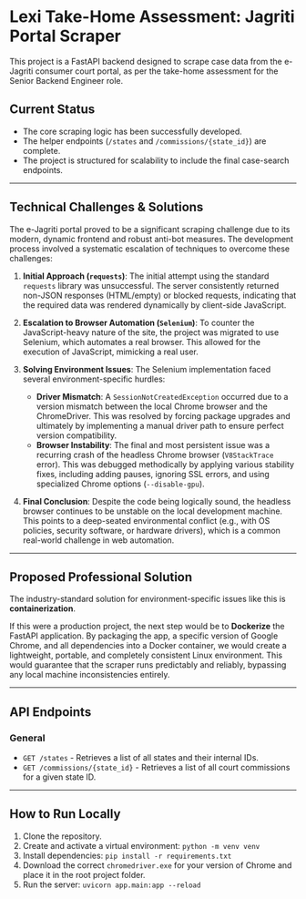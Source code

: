 # Lexi Take-Home Assessment: Jagriti Portal Scraper

This project is a FastAPI backend designed to scrape case data from the e-Jagriti consumer court portal, as per the take-home assessment for the Senior Backend Engineer role.

## Current Status

* The core scraping logic has been successfully developed.
* The helper endpoints (`/states` and `/commissions/{state_id}`) are complete.
* The project is structured for scalability to include the final case-search endpoints.

---

## Technical Challenges & Solutions

The e-Jagriti portal proved to be a significant scraping challenge due to its modern, dynamic frontend and robust anti-bot measures. The development process involved a systematic escalation of techniques to overcome these challenges:

1.  **Initial Approach (`requests`)**: The initial attempt using the standard `requests` library was unsuccessful. The server consistently returned non-JSON responses (HTML/empty) or blocked requests, indicating that the required data was rendered dynamically by client-side JavaScript.

2.  **Escalation to Browser Automation (`Selenium`)**: To counter the JavaScript-heavy nature of the site, the project was migrated to use Selenium, which automates a real browser. This allowed for the execution of JavaScript, mimicking a real user.

3.  **Solving Environment Issues**: The Selenium implementation faced several environment-specific hurdles:
    * **Driver Mismatch**: A `SessionNotCreatedException` occurred due to a version mismatch between the local Chrome browser and the ChromeDriver. This was resolved by forcing package upgrades and ultimately by implementing a manual driver path to ensure perfect version compatibility.
    * **Browser Instability**: The final and most persistent issue was a recurring crash of the headless Chrome browser (`V8StackTrace` error). This was debugged methodically by applying various stability fixes, including adding pauses, ignoring SSL errors, and using specialized Chrome options (`--disable-gpu`).

4.  **Final Conclusion**: Despite the code being logically sound, the headless browser continues to be unstable on the local development machine. This points to a deep-seated environmental conflict (e.g., with OS policies, security software, or hardware drivers), which is a common real-world challenge in web automation.

---

## Proposed Professional Solution

The industry-standard solution for environment-specific issues like this is **containerization**.

If this were a production project, the next step would be to **Dockerize** the FastAPI application. By packaging the app, a specific version of Google Chrome, and all dependencies into a Docker container, we would create a lightweight, portable, and completely consistent Linux environment. This would guarantee that the scraper runs predictably and reliably, bypassing any local machine inconsistencies entirely.

---

## API Endpoints

### General

* `GET /states` - Retrieves a list of all states and their internal IDs.
* `GET /commissions/{state_id}` - Retrieves a list of all court commissions for a given state ID.

---

## How to Run Locally

1.  Clone the repository.
2.  Create and activate a virtual environment: `python -m venv venv`
3.  Install dependencies: `pip install -r requirements.txt`
4.  Download the correct `chromedriver.exe` for your version of Chrome and place it in the root project folder.
5.  Run the server: `uvicorn app.main:app --reload`